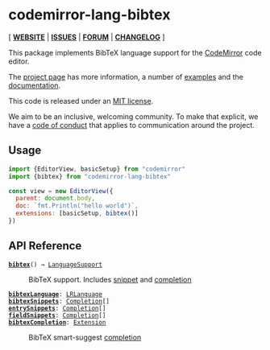 <!-- NOTE: README.md is generated from src/README.md -->

# codemirror-lang-bibtex

[ [**WEBSITE**](https://codemirror.net/) | [**ISSUES**](https://github.com/vaisriv/codemirror-lang-bibtex/issues) | [**FORUM**](https://discuss.codemirror.net/c/next/) | [**CHANGELOG**](https://github.com/vaisriv/codemirror-lang-bibtex/blob/main/CHANGELOG.md) ]

This package implements BibTeX language support for the
[CodeMirror](https://codemirror.net/) code editor.

The [project page](https://codemirror.net/) has more information, a
number of [examples](https://codemirror.net/examples/) and the
[documentation](https://codemirror.net/docs/).

This code is released under an
[MIT license](https://github.com/vaisriv/codemirror-lang-bibtex/tree/main/LICENSE).

We aim to be an inclusive, welcoming community. To make that explicit,
we have a [code of
conduct](http://contributor-covenant.org/version/1/1/0/) that applies
to communication around the project.

## Usage

```javascript
import {EditorView, basicSetup} from "codemirror"
import {bibtex} from "codemirror-lang-bibtex"

const view = new EditorView({
  parent: document.body,
  doc: `fmt.Println("hello world")`,
  extensions: [basicSetup, bibtex()]
})
```

## API Reference

<dl>
<dt id="user-content-bibtex">
  <code><strong><a href="#user-content-bibtex">bibtex</a></strong>() → <a href="https://codemirror.net/docs/ref#language.LanguageSupport">LanguageSupport</a></code></dt>

<dd><p>BibTeX support. Includes <a href="#user-content-snippets">snippet</a> and <a href="#user-content-completion">completion</a></p>
</dd>
<dt id="user-content-bibtexlanguage">
  <code><strong><a href="#user-content-bibtexlanguage">bibtexLanguage</a></strong>: <a href="https://codemirror.net/docs/ref#language.LRLanguage">LRLanguage</a></code></dt>

<dd></dd>
<dt id="user-content-bibtexsnippets">
  <code><strong><a href="#user-content-bibtexsnippets">bibtexSnippets</a></strong>: <a href="https://codemirror.net/docs/ref#autocomplete.Completion">Completion</a>[]</code></dt>

<dd></dd>
<dt id="user-content-entrysnippets">
  <code><strong><a href="#user-content-entrysnippets">entrySnippets</a></strong>: <a href="https://codemirror.net/docs/ref#autocomplete.Completion">Completion</a>[]</code></dt>

<dd></dd>
<dt id="user-content-fieldsnippets">
  <code><strong><a href="#user-content-fieldsnippets">fieldSnippets</a></strong>: <a href="https://codemirror.net/docs/ref#autocomplete.Completion">Completion</a>[]</code></dt>

<dd></dd>
<dt id="user-content-bibtexcompletion">
  <code><strong><a href="#user-content-bibtexcompletion">bibtexCompletion</a></strong>: <a href="https://codemirror.net/docs/ref#state.Extension">Extension</a></code></dt>

<dd><p>BibTeX smart-suggest <a href="https://codemirror.net/docs/ref/#autocomplete.completion">completion</a></p>
</dd>
</dl>
